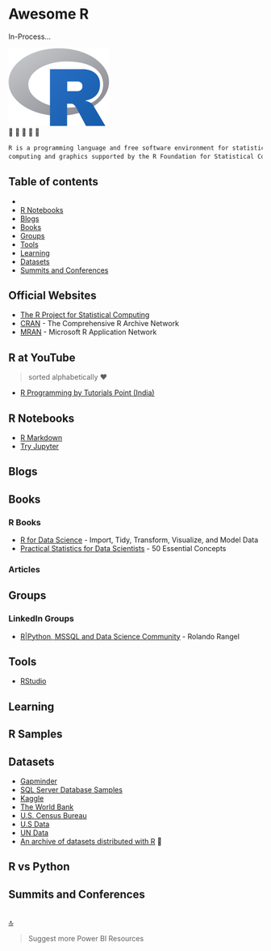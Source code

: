 # Awesome R

In-Process...


![R](https://github.com/NajiElKotob/Awesome-R/blob/master/Images/R_logo.png)  
:blue_heart: :blue_heart: :blue_heart: :blue_heart: :blue_heart: 

```sh
R is a programming language and free software environment for statistical 
computing and graphics supported by the R Foundation for Statistical Computing
```

## Table of contents

* [R at YouTube]:star2:(#r-heroes-at-youtube)
* [R Notebooks](#r-notebooks)
* [Blogs](#blogs)
* [Books](#books)
* [Groups](#groups)
* [Tools](#tools)
* [Learning](#learning)
* [Datasets](#datasets)
* [Summits and Conferences](#summits-and-conferences)


## Official Websites
* [The R Project for Statistical Computing](https://www.r-project.org)
* [CRAN](https://cran.r-project.org) - The Comprehensive R Archive Network
* [MRAN](https://mran.microsoft.com) - Microsoft R Application Network



## R at YouTube
> sorted alphabetically :heart:
* [R Programming by Tutorials Point (India)](https://www.youtube.com/watch?v=7076ZuAwUn8&index=1&list=PLWPirh4EWFpEvN4ktS8LE0cvLCSfhD55t)

## R Notebooks
* [R Markdown](https://rmarkdown.rstudio.com)
* [Try Jupyter](https://jupyter.org/try)

## Blogs


## Books
### R Books
* [R for Data Science](https://amzn.to/2SFdmoL) - Import, Tidy, Transform, Visualize, and Model Data
* [Practical Statistics for Data Scientists](https://amzn.to/2TFncUK) - 50 Essential Concepts



### Articles


## Groups
### LinkedIn Groups
* [R|Python, MSSQL and Data Science Community](https://www.linkedin.com/groups/12049975/) - Rolando Rangel

## Tools
* [RStudio](https://www.rstudio.com)

## Learning

## R Samples

## Datasets
* [Gapminder](https://www.gapminder.org/data)
* [SQL Server Database Samples](https://github.com/Microsoft/sql-server-samples)
* [Kaggle](https://www.kaggle.com/datasets)
* [The World Bank](http://data.worldbank.org)
* [U.S. Census Bureau](https://www.census.gov/people)
* [U.S Data](http://catalog.data.gov/dataset)
* [UN Data](http://data.un.org)
* [An archive of datasets distributed with R](http://vincentarelbundock.github.io/Rdatasets/datasets.html) :100:



## R vs Python

## Summits and Conferences

<br/>[:top:](#table-of-contents)

> Suggest more Power BI Resources 
